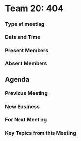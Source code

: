 # Team 20: 404
### Type of meeting

### Date and Time

### Present Members

### Absent Members

## Agenda
### Previous Meeting

### New Business

### For Next Meeting

### Key Topics from this Meeting

### 
